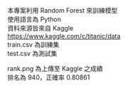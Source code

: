 本專案利用 Random Forest 來訓練模型  
使用語言為 Python  
資料來源皆來自 Kaggle  
https://www.kaggle.com/c/titanic/data  
train.csv 為訓練集  
test.csv 為測試集  
  
rank.png 為上傳至 Kaggle 之成績  
排名為 940，正確率 0.80861  
